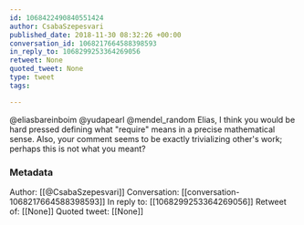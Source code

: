 ```yaml
---
id: 1068422490840551424
author: CsabaSzepesvari
published_date: 2018-11-30 08:32:26 +00:00
conversation_id: 1068217664588398593
in_reply_to: 1068299253364269056
retweet: None
quoted_tweet: None
type: tweet
tags:

---
```


@eliasbareinboim @yudapearl @mendel_random Elias, I think you would be hard pressed defining what "require" means in a precise mathematical sense. Also, your comment seems to be exactly trivializing other's work; perhaps this is not what you meant?

### Metadata

Author: [[@CsabaSzepesvari]]
Conversation: [[conversation-1068217664588398593]]
In reply to: [[1068299253364269056]]
Retweet of: [[None]]
Quoted tweet: [[None]]

